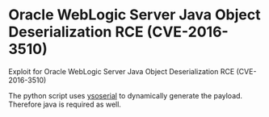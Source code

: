 # Oracle WebLogic Server Java Object Deserialization RCE (CVE-2016-3510)

Exploit for Oracle WebLogic Server Java Object Deserialization RCE (CVE-2016-3510)

The python script uses [ysoserial](https://github.com/frohoff/ysoserial) to dynamically generate the payload. Therefore java is required as well.
